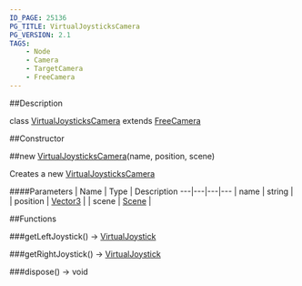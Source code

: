 ```yaml
---
ID_PAGE: 25136
PG_TITLE: VirtualJoysticksCamera
PG_VERSION: 2.1
TAGS:
    - Node
    - Camera
    - TargetCamera
    - FreeCamera
---
```

##Description

class [VirtualJoysticksCamera](/classes/2.2-alpha/VirtualJoysticksCamera) extends [FreeCamera](/classes/2.2-alpha/FreeCamera)



##Constructor

##new [VirtualJoysticksCamera](/classes/2.2-alpha/VirtualJoysticksCamera)(name, position, scene)

Creates a new [VirtualJoysticksCamera](/classes/2.2-alpha/VirtualJoysticksCamera)

####Parameters
 | Name | Type | Description
---|---|---|---
 | name | string | 
 | position | [Vector3](/classes/2.2-alpha/Vector3) | 
 | scene | [Scene](/classes/2.2-alpha/Scene) | 

##Functions

###getLeftJoystick() &rarr; [VirtualJoystick](/classes/2.2-alpha/VirtualJoystick)


###getRightJoystick() &rarr; [VirtualJoystick](/classes/2.2-alpha/VirtualJoystick)


###dispose() &rarr; void


